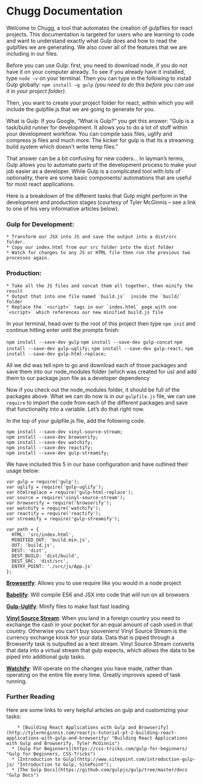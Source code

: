 # Chugg Documentation

Welcome to Chugg, a tool that automates the creation of gulpfiles for react projects. This documentation is targeted for users who are learning to code and want to understand exactly what Gulp does and how to read the gulpfiles we are generating. We also cover all of the features that we are including in our files.

Before you can use Gulp: first, you need to download node, if you do not have it on your computer already. To see if you already have it installed, type `node –v` on your terminal. Then you can type in the following to install Gulp globally: `npm install –g gulp` *(you need to do this before you can use it in your project folder)*.

Then, you want to create your project folder for react, within which you will include the gulpfile.js that we are going to generate for you.

What is Gulp: If you Google, “What is Gulp?” you get this answer: “Gulp is a task/build runner for development. It allows you to do a lot of stuff within your development workflow. You can compile sass files, uglify and compress js files and much more. The kicker for gulp is that its a streaming build system which doesn't write temp files.”

That answer can be a bit confusing for new coders... In layman’s terms, Gulp allows you to automate parts of the development process to make your job easier as a developer. While Gulp is a complicated tool with lots of optionality, there are some basic components/ automations that are useful for most react applications.

Here is a breakdown of the different tasks that Gulp might perform in the development and production stages (courtesy of Tyler McGinnis – see a link to one of his very informative articles below).

### Gulp for Development:
    * Transform our JSX into JS and save the output into a dist/src folder.
    * Copy our index.html from our src folder into the dist folder
    * Watch for changes to any JS or HTML file then run the previous two processes again.

### Production:
    * Take all the JS files and concat them all together, then minify the result
    * Output that into one file named `build.js`  inside the `build/` folder
    * Replace the `<script>` tags in our `index.html` page with one `<script>` which references our new minified build.js file


In your terminal, head over to the root of this project then type `npm init` and continue hitting enter until the prompts finish:

`npm install --save-dev gulp`
`npm install --save-dev gulp-concat`
`npm install --save-dev gulp-uglify;`
`npm install --save-dev gulp-react;`
`npm install --save-dev gulp-html-replace;`

All we did was tell npm to go and download each of those packages and save them into our node_modules folder (which was created for us) and add them to our package.json file as a developer dependency

Now if you check out the node_modules folder, it should be full of the packages above. What we can do now is in our `gulpfile.js` file, we can use `require` to import the code from each of the different packages and save that functionality into a variable. Let’s do that right now.

In the top of your gulpfile.js file, add the following code.


    npm install --save-dev vinyl-source-stream;
    npm install --save-dev browserify;
    npm install --save-dev watchify;
    npm install --save-dev reactify;
    npm install --save-dev gulp-streamify;

We have included this 5 in our base configuration and have outlined their usage below:

    var gulp = require('gulp');
    var uglify = require('gulp-uglify');
    var htmlreplace = require('gulp-html-replace');
    var source = require('vinyl-source-stream');
    var browserify = require('browserify');
    var watchify = require('watchify');
    var reactify = require('reactify');
    var streamify = require('gulp-streamify');

    var path = {
      HTML: 'src/index.html',
      MINIFIED_OUT: 'build.min.js',
      OUT: 'build.js',
      DEST: 'dist',
      DEST_BUILD: 'dist/build',
      DEST_SRC: 'dist/src',
      ENTRY_POINT: './src/js/App.js'
    };

[__Browserify__](https://www.npmjs.com/package/browserify "Browserify"):
Allows you to use require like you would in a node project

[__Babelify__](https://www.npmjs.com/package/babelify "Babelify"): Will compile ES6 and JSX into code that will run on all browsers

[__Gulp-Uglify__](https://www.npmjs.com/package/gulp-uglify "Gulp-Uglify"): Minify files to make fast fast loading

[__Vinyl Source Stream__](https://www.npmjs.com/package/vinyl-source-stream "Vinyl Source Stream"): When you land in a foreign country you need to exchange the cash in your pocket for an equal amount of cash used in that country. Otherwise you can't buy souveniers! Vinyl Source Stream is the currency exchange kiosk for your data. Data that is piped through a Browserify task is outputted as a text stream. Vinyl Source Stream converts that data into a virtual stream that gulp expects, which allows the data to be piped into additional gulp tasks.

[__Watchify__](https://github.com/substack/watchify#readme): Will operate on the changes you have made, rather than operating on the entire file every time. Greatly improves speed of task running.


### Further Reading
Here are some links to very helpful articles on gulp and customizing your tasks:

    	* [Building React Applications with Gulp and Browserify](http://tylermcginnis.com/reactjs-tutorial-pt-2-building-react-applications-with-gulp-and-browserify/ "Building React Applications with Gulp and Browserify, Tyler McGinnis")
      * [Gulp For Beginners](https://css-tricks.com/gulp-for-beginners/ "Gulp for Beginners, CSS-Tricks")
      * [Introduction to Gulp](http://www.sitepoint.com/introduction-gulp-js/ "Introduction to Gulp, SitePoint");
      * [The Gulp Docs](https://github.com/gulpjs/gulp/tree/master/docs "Gulp Docs")
